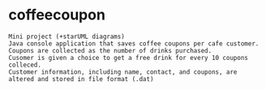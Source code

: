 # coffeecoupon 
    Mini project (+starUML diagrams)
    Java console application that saves coffee coupons per cafe customer.
    Coupons are collected as the number of drinks purchased.
    Cusomer is given a choice to get a free drink for every 10 coupons colleced.
    Customer information, including name, contact, and coupons, are altered and stored in file format (.dat)
